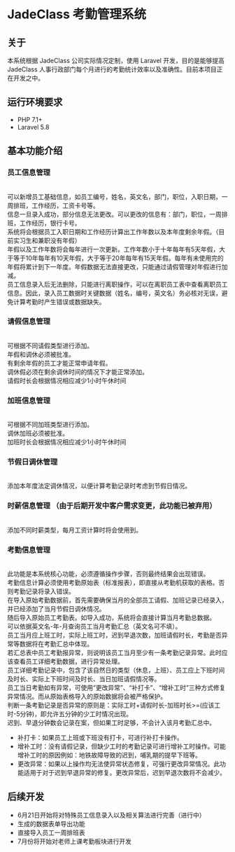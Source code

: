 # JadeClass 考勤管理系统
## 关于
本系统根据 JadeClass 公司实际情况定制，使用 Laravel 开发，目的是能够提高 JadeClass 人事行政部门每个月进行的考勤统计效率以及准确性。目前本项目正在开发之中。

## 运行环境要求
-   PHP 7.1+
-   Laravel 5.8

## 基本功能介绍
### 员工信息管理
<br> 可以新增员工基础信息，如员工编号，姓名，英文名，部门，职位，入职日期，一周排班，工作经历，工资卡号等。
<br> 信息一旦录入成功，部分信息无法更改。可以更改的信息有：部门，职位，一周排班，工作经历，银行卡号。
<br> 系统将会根据员工入职日期和工作经历计算出工作年数以及本年度剩余年假。（目前实习生和兼职没有年假）
<br> 年假以及工作年数将会每年进行一次更新。工作年数小于十年每年有5天年假，大于等于10年每年有10天年假，大于等于20年每年有15天年假。每年有未使用完的年假将累计到下一年度。年假数据无法直接更改，只能通过请假管理对年假进行加减。
<br> 员工信息录入后无法删除，只能进行离职操作，可以在离职员工表中查看离职员工信息。因此，录入员工数据时关键数据（姓名，编号，英文名）务必核对无误，避免计算考勤时产生错误或数据缺失。
### 请假信息管理
<br> 可根据不同请假类型进行添加。
<br> 年假和调休必须被批准。
<br> 有剩余年假的员工才能正常申请年假。
<br> 调休假必须在剩余调休时间的情况下才能正常添加。
<br> 请假时长会根据情况相应减少1小时午休时间
### 加班信息管理
<br> 可根据不同加班类型进行添加。
<br> 调休加班必须被批准。
<br> 加班时长会根据情况相应减少1小时午休时间
### 节假日调休管理
<br> 添加本年度法定调休情况，以便计算考勤记录时考虑到节假日情况。
### 时薪信息管理 （由于后期开发中客户需求变更，此功能已被弃用）
<br> 添加不同时薪类型，每月工资计算时将会使用到。
### 考勤信息管理
<br> 此功能是本系统核心功能，必须遵循操作步骤，否则最终结果会出现错误。
<br> 考勤信息计算必须使用考勤原始表（标准报表），即直接从考勤机获取的表格。否则考勤记录将录入错误。
<br> 在导入原始考勤数据前，首先需要确保当月的全部员工请假、加班记录已经录入，并已经添加了当月节假日调休情况。
<br> 随后导入原始员工考勤表。如导入成功，系统将会直接计算当月考勤总数据。
<br> 可以依据英文名-年-月查询员工当月考勤汇总（英文名可不填）。
<br> 员工当月应上班工时，实际上班工时，迟到早退次数，加班请假时长，考勤是否异常等数据将在考勤汇总中体现。
<br> 若汇总表中员工考勤报异常，则说明该员工当月至少有一条考勤记录异常。此时应该查看员工详细考勤数据，进行异常处理。
<br> 员工详细考勤记录中，包含了该自然日的类型（休息，上班）、员工应上下班时间及时长、实际上下班时间及时长、当日加班请假情况等。
<br> 员工当日考勤如有异常，可使用“更改异常”、“补打卡”、“增补工时”三种方式修复异常情况。而从原始表格导入的原始数据将会被严格保护。
<br> 判断一条考勤记录是否异常的原则是：实际工时+请假时长-加班时长>=(应该工时-5分钟)，即允许五分钟的少工时情况出现。
<br> 迟到、早退分钟数会记录在案，但如果工时足够，不会计入该月考勤汇总中。
* 补打卡：如果员工上班或下班没有打卡，可进行补打卡操作。
* 增补工时：没有请假记录，但缺少工时的考勤记录可进行增补工时操作。可能增补工时的原因例如：地铁故障导致的迟到，哺乳期的提早下班等。
* 更改异常：如果以上操作均无法使异常状态修复，可强行更改异常情况。此功能适用于对于迟到早退异常的修复。更改异常后，迟到早退次数将不会减少。

## 后续开发
-   6月21日开始将对特殊员工信息录入以及相关算法进行完善（进行中）
-   生成的数据表单导出功能
-   直接导入员工一周排班表
-   7月份将开始对老师上课考勤板块进行开发
